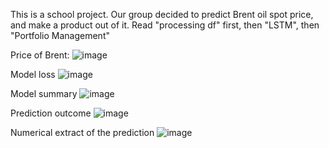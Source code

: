 This is a school project. 
Our group decided to predict Brent oil spot price, and make a product out of it.
Read "processing df" first, 
then "LSTM", 
then "Portfolio Management"

Price of Brent:
![image](https://github.com/Liangrui0431/QF634-project/assets/56618096/e9d79ae1-c44c-479b-ae0f-158a64d6ec57)

Model loss
![image](https://github.com/Liangrui0431/QF634-project/assets/56618096/79efbc5d-96ad-407f-adb5-24437d702eb8)

Model summary
![image](https://github.com/Liangrui0431/QF634-project/assets/56618096/e24b80ec-ea22-48f2-95d6-fc485c4719ae)

Prediction outcome
![image](https://github.com/Liangrui0431/QF634-project/assets/56618096/a5d4fc8e-b119-4213-a303-d53c3e7230e4)

Numerical extract of the prediction
![image](https://github.com/Liangrui0431/QF634-project/assets/56618096/9ad673f9-a1f1-4c9e-a409-d982d485d3cc)
